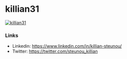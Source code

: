 # killian31

<p align="left"> <a href="https://github.com/ryo-ma/github-profile-trophy"><img src="https://github-profile-trophy.vercel.app/?username=killian31" alt="killian31" /></a> </p>

### Links
- Linkedin: https://www.linkedin.com/in/killian-steunou/
- Twitter: https://twitter.com/steunou_killian
